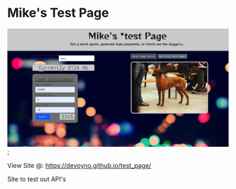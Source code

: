 # Mike's Test Page

![Screenshot](ss.png);

View Site @: https://devoyno.github.io/test_page/

Site to test out API's
